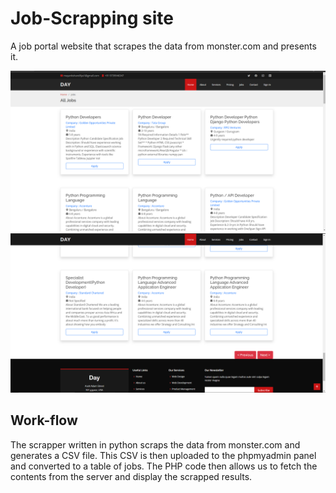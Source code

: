 # Job-Scrapping site
A job portal website that scrapes the data from monster.com and presents it.

![Screenshot1](https://github.com/Ashen-Chevalier/Job-Portal/blob/26c38129acb5f4d9cd0ac477ce0b77dd46aa79a4/Screenshot%202022-02-03%20200316.png) ![Screenshot2](https://github.com/Ashen-Chevalier/Job-Portal/blob/4869fc067d951327af09119326715838abae0baf/Screenshot%202022-02-03%20200352.png)

## Work-flow
The scrapper written in python scraps the data from monster.com and generates a CSV file. This CSV is then uploaded to the phpmyadmin panel and converted to a table of jobs.
The PHP code then allows us to fetch the contents from the server and display the scrapped results.
